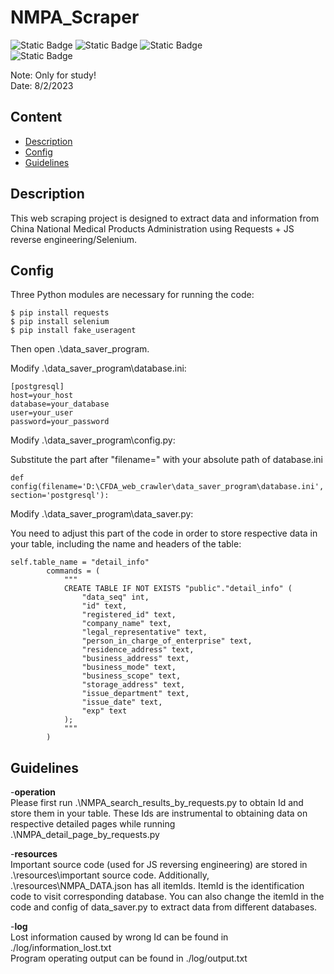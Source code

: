 # NMPA_Scraper
![Static Badge](https://img.shields.io/badge/python-3.7%2B-blue)
![Static Badge](https://img.shields.io/badge/selenium-v4.0+-blue)
![Static Badge](https://img.shields.io/badge/requests-yes!-blue)  
![Static Badge](https://img.shields.io/badge/database-postgreSQL-green)


Note: Only for study!  
Date: 8/2/2023

## Content
- [Description](#desc)
- [Config](#config)
- [Guidelines](#guidelines)

<span id="desc"></span>
## Description
This web scraping project is designed to extract data and information from China National Medical Products Administration using Requests + JS reverse engineering/Selenium. 

<span id="config"></span>
## Config
Three Python modules are necessary for running the code:
```
$ pip install requests
$ pip install selenium
$ pip install fake_useragent
```

Then open .\data_saver_program.

Modify .\data_saver_program\database.ini:
```
[postgresql]
host=your_host
database=your_database
user=your_user
password=your_password
```

Modify .\data_saver_program\config.py:

Substitute the part after "filename=" with your absolute path of database.ini
```
def config(filename='D:\CFDA_web_crawler\data_saver_program\database.ini', section='postgresql'):

```


Modify .\data_saver_program\data_saver.py:

You need to adjust this part of the code in order to store respective data in your table, including the name and headers of the table:
```
self.table_name = "detail_info"
        commands = (
            """
            CREATE TABLE IF NOT EXISTS "public"."detail_info" (
                "data_seq" int,
                "id" text,
	            "registered_id" text,
                "company_name" text,
	            "legal_representative" text,
                "person_in_charge_of_enterprise" text,
                "residence_address" text,
                "business_address" text,
                "business_mode" text,
                "business_scope" text, 
                "storage_address" text,
                "issue_department" text,
                "issue_date" text,
                "exp" text
            );
            """
        )
```

<span id="guidelines"></span>
## Guidelines
-**operation**  
Please first run .\NMPA_search_results_by_requests.py to obtain Id and store them in your table. These Ids are instrumental to obtaining data on respective detailed pages while running .\NMPA_detail_page_by_requests.py

-**resources**  
Important source code (used for JS reversing engineering) are stored in .\resources\important source code. Additionally, .\resources\NMPA_DATA.json has all itemIds. ItemId is the identification code to visit corresponding database. You can also change the itemId in the code and config of data_saver.py to extract data from different databases.

-**log**  
Lost information caused by wrong Id can be found in ./log/information_lost.txt  
Program operating output can be found in ./log/output.txt
